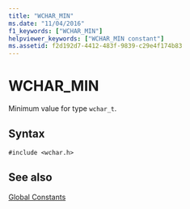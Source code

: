 ```yaml
---
title: "WCHAR_MIN"
ms.date: "11/04/2016"
f1_keywords: ["WCHAR_MIN"]
helpviewer_keywords: ["WCHAR_MIN constant"]
ms.assetid: f2d192d7-4412-483f-9839-c29e4f174b83
---
```

# WCHAR_MIN

Minimum value for type `wchar_t`.

## Syntax

```
#include <wchar.h>
```

## See also

[Global Constants](../c-runtime-library/global-constants.md)
